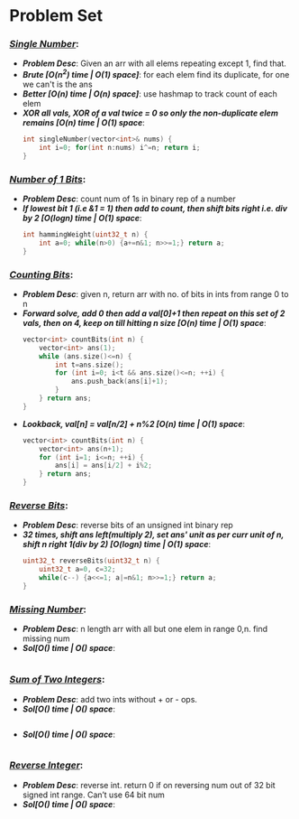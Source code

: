 # Problem Set

### ***[Single Number](https://leetcode.com/problems/single-number/)***: 
- ***Problem Desc***: Given an arr with all elems repeating except 1, find that.
- ***Brute [O(n<sup>2</sup>) time | O(1) space]***: for each elem find its duplicate, for one we can't is the ans
- ***Better [O(n) time | O(n) space]***: use hashmap to track count of each elem
- ***XOR all vals, XOR of a val twice = 0 so only the non-duplicate elem remains [O(n) time | O(1) space***:
  ```cpp
  int singleNumber(vector<int>& nums) {
      int i=0; for(int n:nums) i^=n; return i;
  }
  ```

### ***[Number of 1 Bits](https://leetcode.com/problems/number-of-1-bits/)***: 
- ***Problem Desc***: count num of 1s in binary rep of a number
- ***If lowest bit 1 (i.e &1 = 1) then add to count, then shift bits right i.e. div by 2 [O(logn) time | O(1) space***:
  ```cpp
  int hammingWeight(uint32_t n) {
      int a=0; while(n>0) {a+=n&1; n>>=1;} return a;
  }
  ```

### ***[Counting Bits](https://leetcode.com/problems/counting-bits/)***: 
- ***Problem Desc***: given n, return arr with no. of bits in ints from range 0 to n
- ***Forward solve, add 0 then add a val[0]+1 then repeat on this set of 2 vals, then on 4, keep on till hitting n size [O(n) time | O(1) space***:
  ```cpp
  vector<int> countBits(int n) {
      vector<int> ans(1);
      while (ans.size()<=n) {
          int t=ans.size(); 
          for (int i=0; i<t && ans.size()<=n; ++i) {
              ans.push_back(ans[i]+1);
          }
      } return ans;
  }
  ```
- ***Lookback, val[n] = val[n/2] + n%2 [O(n) time | O(1) space***:
  ```cpp
  vector<int> countBits(int n) {
      vector<int> ans(n+1);
      for (int i=1; i<=n; ++i) {
          ans[i] = ans[i/2] + i%2;
      } return ans;
  }
  ```

### ***[Reverse Bits](https://leetcode.com/problems/reverse-bits/)***: 
- ***Problem Desc***: reverse bits of an unsigned int binary rep
- ***32 times, shift ans left(multiply 2), set ans' unit as per curr unit of n, shift n right 1(div by 2) [O(logn) time | O(1) space***:
  ```cpp
  uint32_t reverseBits(uint32_t n) {
      uint32_t a=0, c=32; 
      while(c--) {a<<=1; a|=n&1; n>>=1;} return a;
  }
  ```

### ***[Missing Number](https://leetcode.com/problems/missing-number/)***: 
- ***Problem Desc***: n length arr with all but one elem in range 0,n. find missing num
- ***Sol[O() time | O() space***:
  ```cpp
  ```

### ***[Sum of Two Integers](https://leetcode.com/problems/sum-of-two-integers/)***: 
- ***Problem Desc***: add two ints without + or - ops.
- ***Sol[O() time | O() space***:
  ```cpp
  ```
- ***Sol[O() time | O() space***:
  ```cpp
  ```

### ***[Reverse Integer](https://leetcode.com/problems/reverse-integer/)***:
- ***Problem Desc***: reverse int. return 0 if on reversing num out of 32 bit signed int range. Can’t use 64 bit num
- ***Sol[O() time | O() space***:
  ```cpp
  ```
